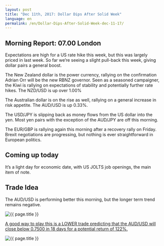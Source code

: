 ```yaml
---
layout: post
title: "Dec 11th, 2017: Dollar Dips After Solid Week"
language: en
permalink: /en/Dollar-Dips-After-Solid-Week-dec-11-17/
---
```

## Morning Report: 07.00 London

Expectations are high for a US rate hike this week, but this was largely priced in last week. So far we’re seeing a slight pull-back this week, giving dollar pairs a general boost. 

The New Zealand dollar is the power currency, rallying on the confirmation Adrian Orr will be the new RBNZ governor. Seen as a seasoned campaigner, the Kiwi is rallying on expectations of stability and potentially further rate hikes. The NZD/USD is up over 1.00%

The Australian dollar is on the rise as well, rallying on a general increase in risk appetite. The AUD/USD is up 0.33%. 

The USD/JPY is slipping back as money flows from the US dollar into the yen. Most yen pairs with the exception of the AUD/JPY are off this morning. 

The EUR/GBP is rallying again this morning after a recovery rally on Friday. Brexit negotiations are progressing, but nothing is ever straightforward in European politics. 

## Coming up today 

It’s a light day for economic date, with US JOLTS job openings, the main item of note. 

## Trade Idea

The AUD/USD is performing better this morning, but the longer term trend remains negative. 
 
<img class="post-image" src="{{ site.url }}/images/dec/2017-12-11_07-52-30.jpg" alt="{{ page.title }}" title="{{ page.title }}">

<a href="%LINK%%?currency=GBP&market=forex&underlying=frxAUDUSD&formname=higherlower&duration_amount=18&duration_units=d&amount=10&amount_type=payout&expiry_type=duration&barrier=0.7500" target="_blank">A good way to play this is a LOWER trade predicting that the AUD/USD will close below 0.7500 in 18 days for a potential return of 122%.</a>

<img class="post-image" src="{{ site.url }}/images/dec/2017-12-11_07-53-26.jpg" alt="{{ page.title }}" title="{{ page.title }}">
